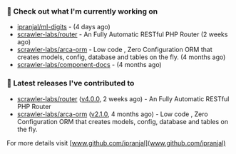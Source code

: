 ### 👷 Check out what I'm currently working on

- [ipranjal/ml-digits](https://github.com/ipranjal/ml-digits) -  (4 days ago)
- [scrawler-labs/router](https://github.com/scrawler-labs/router) - An Fully Automatic RESTful PHP Router (2 weeks ago)
- [scrawler-labs/arca-orm](https://github.com/scrawler-labs/arca-orm) -  Low code , Zero Configuration ORM that creates models, config, database and tables on the fly. (4 months ago)
- [scrawler-labs/component-docs](https://github.com/scrawler-labs/component-docs) -  (4 months ago)

### 🔭 Latest releases I've contributed to

- [scrawler-labs/router](https://github.com/scrawler-labs/router) ([v4.0.0](https://github.com/scrawler-labs/router/releases/tag/v4.0.0), 2 weeks ago) - An Fully Automatic RESTful PHP Router
- [scrawler-labs/arca-orm](https://github.com/scrawler-labs/arca-orm) ([v2.1.0](https://github.com/scrawler-labs/arca-orm/releases/tag/v2.1.0), 4 months ago) -  Low code , Zero Configuration ORM that creates models, config, database and tables on the fly.

For more details visit [www.github.com/ipranjal](www.github.com/ipranjal)

